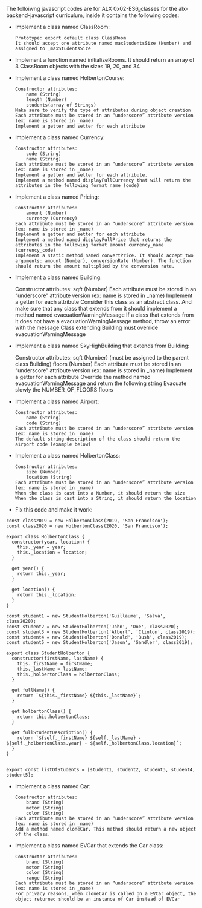 The folloiwng javascript codes are for ALX 0x02-ES6_classes for the alx-backend-javascript curriculum, inside it contains the following codes:

* Implement a class named ClassRoom:


      Prototype: export default class ClassRoom
      It should accept one attribute named maxStudentsSize (Number) and assigned to _maxStudentsSize

* Implement a function named initializeRooms. It should return an array of 3 ClassRoom objects with the sizes 19, 20, and 34
* Implement a class named HolbertonCourse:


      Constructor attributes:
          name (String)
          length (Number)
          students(array of Strings)
      Make sure to verify the type of attributes during object creation
      Each attribute must be stored in an “underscore” attribute version (ex: name is stored in _name)
      Implement a getter and setter for each attribute

* Implement a class named Currency:


      Constructor attributes:
          code (String)
          name (String)
      Each attribute must be stored in an “underscore” attribute version (ex: name is stored in _name)
      Implement a getter and setter for each attribute.
      Implement a method named displayFullCurrency that will return the attributes in the following format name (code)

* Implement a class named Pricing:


      Constructor attributes:
          amount (Number)
          currency (Currency)
      Each attribute must be stored in an “underscore” attribute version (ex: name is stored in _name)
      Implement a getter and setter for each attribute
      Implement a method named displayFullPrice that returns the attributes in the following format amount currency_name (currency_code)
      Implement a static method named convertPrice. It should accept two arguments: amount (Number), conversionRate (Number). The function 
      should return the amount multiplied by the conversion rate.

* Implement a class named Building:


     Constructor attributes:
         sqft (Number)
     Each attribute must be stored in an “underscore” attribute version (ex: name is stored in _name)
     Implement a getter for each attribute
     Consider this class as an abstract class. And make sure that any class that extends from it should implement a method named 
     evacuationWarningMessage
     If a class that extends from it does not have a evacuationWarningMessage method, throw an error with the message Class extending 
     Building must override evacuationWarningMessage


* Implement a class named SkyHighBuilding that extends from Building:


     Constructor attributes:
         sqft (Number) (must be assigned to the parent class Building)
         floors (Number)
     Each attribute must be stored in an “underscore” attribute version (ex: name is stored in _name)
     Implement a getter for each attribute
     Override the method named evacuationWarningMessage and return the following string Evacuate slowly the NUMBER_OF_FLOORS floors

* Implement a class named Airport:


      Constructor attributes:
          name (String)
          code (String)
      Each attribute must be stored in an “underscore” attribute version (ex: name is stored in _name)
      The default string description of the class should return the airport code (example below)

* Implement a class named HolbertonClass:

      Constructor attributes:
          size (Number)
          location (String)
      Each attribute must be stored in an “underscore” attribute version (ex: name is stored in _name)
      When the class is cast into a Number, it should return the size
      When the class is cast into a String, it should return the location

* Fix this code and make it work:

```
const class2019 = new HolbertonClass(2019, 'San Francisco');
const class2020 = new HolbertonClass(2020, 'San Francisco');

export class HolbertonClass {
  constructor(year, location) {
    this._year = year;
    this._location = location;
  }

  get year() {
    return this._year;
  }

  get location() {
    return this._location;
  }
}

const student1 = new StudentHolberton('Guillaume', 'Salva', class2020);
const student2 = new StudentHolberton('John', 'Doe', class2020);
const student3 = new StudentHolberton('Albert', 'Clinton', class2019);
const student4 = new StudentHolberton('Donald', 'Bush', class2019);
const student5 = new StudentHolberton('Jason', 'Sandler', class2019);

export class StudentHolberton {
  constructor(firstName, lastName) {
    this._firstName = firstName;
    this._lastName = lastName;
    this._holbertonClass = holbertonClass;
  }

  get fullName() {
    return `${this._firstName} ${this._lastName}`;
  }

  get holbertonClass() {
    return this.holbertonClass;
  }

  get fullStudentDescription() {
    return `${self._firstName} ${self._lastName} - ${self._holbertonClass.year} - ${self._holbertonClass.location}`;
  }
}


export const listOfStudents = [student1, student2, student3, student4, student5];

```

* Implement a class named Car:


      Constructor attributes:
          brand (String)
          motor (String)
          color (String)
      Each attribute must be stored in an “underscore” attribute version (ex: name is stored in _name)
      Add a method named cloneCar. This method should return a new object of the class.

* Implement a class named EVCar that extends the Car class:


      Constructor attributes:
          brand (String)
          motor (String)
          color (String)
          range (String)
      Each attribute must be stored in an “underscore” attribute version (ex: name is stored in _name)
      For privacy reasons, when cloneCar is called on a EVCar object, the object returned should be an instance of Car instead of EVCar





































































































